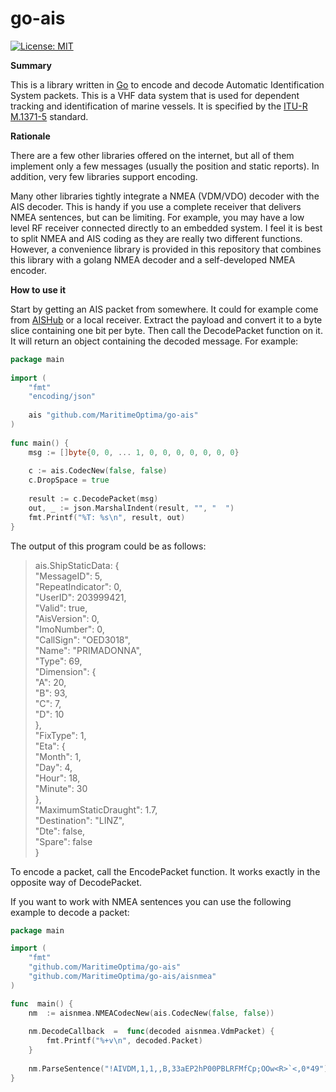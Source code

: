 
# go-ais

[![License: MIT](https://img.shields.io/badge/License-MIT-yellow.svg)](https://opensource.org/licenses/MIT)

**Summary**

This is a library written in [Go](https://golang.org/) to encode and decode Automatic Identification System packets. This is a VHF data system that is used for dependent tracking and identification of marine vessels. It is specified by the [ITU-R M.1371-5](https://www.itu.int/rec/R-REC-M.1371-5-201402-I/en) standard.

**Rationale**

There are a few other libraries offered on the internet, but all of them implement only a few messages (usually the position and static reports). In addition, very few libraries support encoding.

Many other libraries tightly integrate a NMEA (VDM/VDO) decoder with the AIS decoder. This is handy if you use a complete receiver that delivers NMEA sentences, but can be limiting. For example, you may have a low level RF receiver connected directly to an embedded system. I feel it is best to split NMEA and AIS coding as they are really two different functions. However, a convenience library is provided in this repository that combines this library with a golang NMEA decoder and a self-developed NMEA encoder.

**How to use it**

Start by getting an AIS packet from somewhere. It could for example come from [AISHub](http://www.aishub.net/) or a local receiver. Extract the payload and convert it to a byte slice containing one bit per byte. Then call the DecodePacket function on it. It will return an object containing the decoded message. For example:
```go
package main
     
import (
    "fmt"
    "encoding/json"
 
    ais "github.com/MaritimeOptima/go-ais"
)
    
func main() {
    msg := []byte{0, 0, ... 1, 0, 0, 0, 0, 0, 0, 0}
    
    c := ais.CodecNew(false, false)
    c.DropSpace = true
       
    result := c.DecodePacket(msg)
    out, _ := json.MarshalIndent(result, "", "  ")
    fmt.Printf("%T: %s\n", result, out)
}   
 ```
 
The output of this program could be as follows:
> ais.ShipStaticData: {  
> "MessageID": 5,  
> "RepeatIndicator": 0,  
> "UserID": 203999421,  
> "Valid": true,  
> "AisVersion": 0,  
> "ImoNumber": 0,  
> "CallSign": "OED3018",  
> "Name": "PRIMADONNA",  
> "Type": 69,  
> "Dimension": {  
> "A": 20,  
> "B": 93,  
> "C": 7,  
> "D": 10  
> },  
> "FixType": 1,  
> "Eta": {  
> "Month": 1,  
> "Day": 4,  
> "Hour": 18,  
> "Minute": 30  
> },  
> "MaximumStaticDraught": 1.7,  
> "Destination": "LINZ",  
> "Dte": false,  
> "Spare": false  
> }

To encode a packet, call the EncodePacket function. It works exactly in the opposite way of DecodePacket.

If you want to work with NMEA sentences you can use the following example to decode a packet:
```go
package main

import (
    "fmt"
    "github.com/MaritimeOptima/go-ais"
    "github.com/MaritimeOptima/go-ais/aisnmea"
)

func  main() {
    nm  := aisnmea.NMEACodecNew(ais.CodecNew(false, false))
    
    nm.DecodeCallback  =  func(decoded aisnmea.VdmPacket) {
        fmt.Printf("%+v\n", decoded.Packet)
    }
    
    nm.ParseSentence("!AIVDM,1,1,,B,33aEP2hP00PBLRFMfCp;OOw<R>`<,0*49")
}
```

